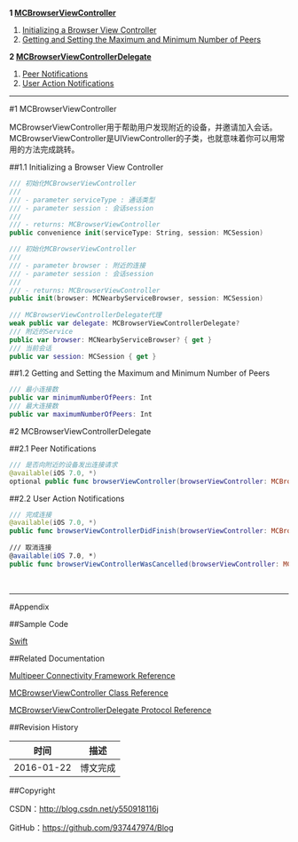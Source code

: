 **1 [MCBrowserViewController](#1)**

1. [Initializing a Browser View Controller](#1.1)
2. [Getting and Setting the Maximum and Minimum Number of Peers](#1.2)

**2 [MCBrowserViewControllerDelegate](#2)**

1. [Peer Notifications](#2.1)
2. [User Action Notifications](#2.2)

----

#<a id="1">1 MCBrowserViewController

MCBrowserViewController用于帮助用户发现附近的设备，并邀请加入会话。MCBrowserViewController是UIViewController的子类，也就意味着你可以用常用的方法完成跳转。

##<a id="1.1">1.1 Initializing a Browser View Controller

```swift
/// 初始化MCBrowserViewController
///
/// - parameter serviceType : 通话类型
/// - parameter session : 会话session
///
/// - returns: MCBrowserViewController
public convenience init(serviceType: String, session: MCSession)

/// 初始化MCBrowserViewController
///
/// - parameter browser : 附近的连接
/// - parameter session : 会话session
///
/// - returns: MCBrowserViewController
public init(browser: MCNearbyServiceBrowser, session: MCSession)
    
/// MCBrowserViewControllerDelegate代理
weak public var delegate: MCBrowserViewControllerDelegate?
/// 附近的Service
public var browser: MCNearbyServiceBrowser? { get }
/// 当前会话
public var session: MCSession { get }
```

##<a id="1.2">1.2 Getting and Setting the Maximum and Minimum Number of Peers

```swift
/// 最小连接数
public var minimumNumberOfPeers: Int
/// 最大连接数
public var maximumNumberOfPeers: Int
```

#<a id="2">2 MCBrowserViewControllerDelegate

##<a id="2.1">2.1 Peer Notifications

```swift   
/// 是否向附近的设备发出连接请求
@available(iOS 7.0, *)
optional public func browserViewController(browserViewController: MCBrowserViewController, shouldPresentNearbyPeer peerID: MCPeerID, withDiscoveryInfo info: [String : String]?) -> Bool
```

##<a id="2.2">2.2 User Action Notifications

```swift
/// 完成连接
@available(iOS 7.0, *)
public func browserViewControllerDidFinish(browserViewController: MCBrowserViewController)
    
/// 取消连接
@available(iOS 7.0, *)
public func browserViewControllerWasCancelled(browserViewController: MCBrowserViewController)
```

&#160;

----------

#Appendix

##Sample Code

[Swift](https://github.com/937447974/Swift)

##Related Documentation

[Multipeer Connectivity Framework Reference](https://developer.apple.com/library/ios/documentation/MultipeerConnectivity/Reference/MultipeerConnectivityFramework/index.html)

[MCBrowserViewController Class Reference](https://developer.apple.com/library/ios/documentation/MultipeerConnectivity/Reference/MCBrowserViewController_class/index.html)

[MCBrowserViewControllerDelegate Protocol Reference](https://developer.apple.com/library/ios/documentation/MultipeerConnectivity/Reference/MCBrowserViewControllerDelegate/index.html)

##Revision History

| 时间 | 描述 |
| ---- | ---- |
| 2016-01-22 | 博文完成 |

##Copyright

CSDN：http://blog.csdn.net/y550918116j

GitHub：https://github.com/937447974/Blog